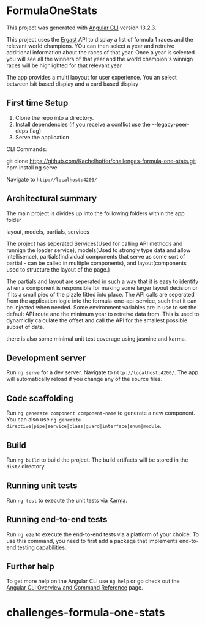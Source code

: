 # FormulaOneStats

This project was generated with [Angular CLI](https://github.com/angular/angular-cli) version 13.2.3.

This project uses the [Ergast](http://ergast.com/mrd/) API to display a list of formula 1 races and the relevant world champions. YOu can then select a year and retreive additional information about the races of that year. Once a year is selected you will see all the winners of that year and the world champion's winnign races will be highlighted for that relevant year

The app provides a multi laoyout for user experience. You an select between lsit based display and a card based display 

## First time Setup

1) Clone the repo into a directory.
2) Install dependencies (if you receive a conflict use the --legacy-peer-deps flag)
3) Serve the application

CLI Commands:

git clone https://github.com/Kachelhoffer/challenges-formula-one-stats.git
npm install
ng serve

Navigate to `http://localhost:4200/`


## Architectural summary

The main project is divides up into the foillowing folders within the app folder

layout, models, partials, services

The project has seperated Services(Used for calling API methods and runnign the loader service), models(Used to strongly type data and allow intellisence), partials(individual components that serve as some sort of partial - can be called in multiple components), and layout(components used to structure the layout of the page.)

The partials and layout are seperated in such a way that it is easy to identify when a component is responsible for making some larger layout decision or if its a small piec of the pizzle fitted into place. The API calls are seperated from the application logic into the formula-one-api-service, such that it can be injected when needed. Some environment variables are in use to set the default API route and the minimum year to retreive data from. This is used to dynamiclly calculate the offset and call the API for the smallest possible subset of data.

there is also some minimal unit test coverage using jasmine and karma.


## Development server

Run `ng serve` for a dev server. Navigate to `http://localhost:4200/`. The app will automatically reload if you change any of the source files.

## Code scaffolding

Run `ng generate component component-name` to generate a new component. You can also use `ng generate directive|pipe|service|class|guard|interface|enum|module`.

## Build

Run `ng build` to build the project. The build artifacts will be stored in the `dist/` directory.

## Running unit tests

Run `ng test` to execute the unit tests via [Karma](https://karma-runner.github.io).

## Running end-to-end tests

Run `ng e2e` to execute the end-to-end tests via a platform of your choice. To use this command, you need to first add a package that implements end-to-end testing capabilities.

## Further help

To get more help on the Angular CLI use `ng help` or go check out the [Angular CLI Overview and Command Reference](https://angular.io/cli) page.
# challenges-formula-one-stats
